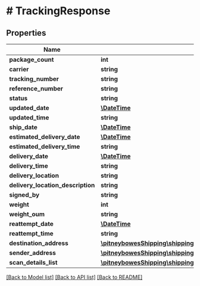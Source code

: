 # # TrackingResponse

## Properties

Name | Type | Description | Notes
------------ | ------------- | ------------- | -------------
**package_count** | **int** |  | [optional] 
**carrier** | **string** |  | [optional] 
**tracking_number** | **string** |  | [optional] 
**reference_number** | **string** |  | [optional] 
**status** | **string** |  | [optional] 
**updated_date** | [**\DateTime**](\DateTime.md) |  | [optional] 
**updated_time** | **string** |  | [optional] 
**ship_date** | [**\DateTime**](\DateTime.md) |  | [optional] 
**estimated_delivery_date** | [**\DateTime**](\DateTime.md) |  | [optional] 
**estimated_delivery_time** | **string** |  | [optional] 
**delivery_date** | [**\DateTime**](\DateTime.md) |  | [optional] 
**delivery_time** | **string** |  | [optional] 
**delivery_location** | **string** |  | [optional] 
**delivery_location_description** | **string** |  | [optional] 
**signed_by** | **string** |  | [optional] 
**weight** | **int** |  | [optional] 
**weight_oum** | **string** |  | [optional] 
**reattempt_date** | [**\DateTime**](\DateTime.md) |  | [optional] 
**reattempt_time** | **string** |  | [optional] 
**destination_address** | [**\pitneybowesShipping\shippingApi.model\TrackingAddress**](TrackingAddress.md) |  | [optional] 
**sender_address** | [**\pitneybowesShipping\shippingApi.model\TrackingAddress**](TrackingAddress.md) |  | [optional] 
**scan_details_list** | [**\pitneybowesShipping\shippingApi.model\TrackingResponseScanDetailsList[]**](TrackingResponseScanDetailsList.md) |  | [optional] 

[[Back to Model list]](../../README.md#documentation-for-models) [[Back to API list]](../../README.md#documentation-for-api-endpoints) [[Back to README]](../../README.md)


